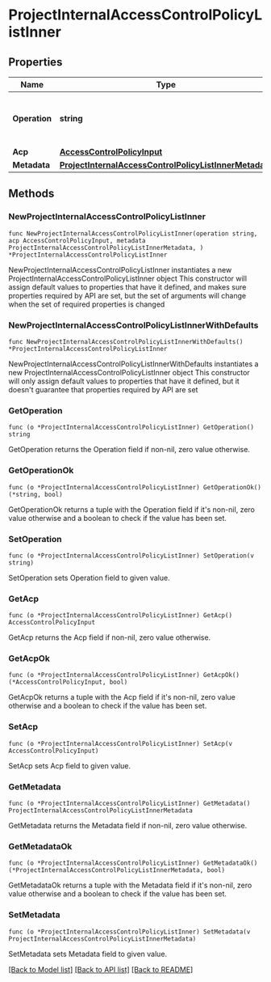 # ProjectInternalAccessControlPolicyListInner

## Properties

Name | Type | Description | Notes
------------ | ------------- | ------------- | -------------
**Operation** | **string** | Indicates the action(add, delete, update) | 
**Acp** | [**AccessControlPolicyInput**](AccessControlPolicyInput.md) |  | 
**Metadata** | [**ProjectInternalAccessControlPolicyListInnerMetadata**](ProjectInternalAccessControlPolicyListInnerMetadata.md) |  | 

## Methods

### NewProjectInternalAccessControlPolicyListInner

`func NewProjectInternalAccessControlPolicyListInner(operation string, acp AccessControlPolicyInput, metadata ProjectInternalAccessControlPolicyListInnerMetadata, ) *ProjectInternalAccessControlPolicyListInner`

NewProjectInternalAccessControlPolicyListInner instantiates a new ProjectInternalAccessControlPolicyListInner object
This constructor will assign default values to properties that have it defined,
and makes sure properties required by API are set, but the set of arguments
will change when the set of required properties is changed

### NewProjectInternalAccessControlPolicyListInnerWithDefaults

`func NewProjectInternalAccessControlPolicyListInnerWithDefaults() *ProjectInternalAccessControlPolicyListInner`

NewProjectInternalAccessControlPolicyListInnerWithDefaults instantiates a new ProjectInternalAccessControlPolicyListInner object
This constructor will only assign default values to properties that have it defined,
but it doesn't guarantee that properties required by API are set

### GetOperation

`func (o *ProjectInternalAccessControlPolicyListInner) GetOperation() string`

GetOperation returns the Operation field if non-nil, zero value otherwise.

### GetOperationOk

`func (o *ProjectInternalAccessControlPolicyListInner) GetOperationOk() (*string, bool)`

GetOperationOk returns a tuple with the Operation field if it's non-nil, zero value otherwise
and a boolean to check if the value has been set.

### SetOperation

`func (o *ProjectInternalAccessControlPolicyListInner) SetOperation(v string)`

SetOperation sets Operation field to given value.


### GetAcp

`func (o *ProjectInternalAccessControlPolicyListInner) GetAcp() AccessControlPolicyInput`

GetAcp returns the Acp field if non-nil, zero value otherwise.

### GetAcpOk

`func (o *ProjectInternalAccessControlPolicyListInner) GetAcpOk() (*AccessControlPolicyInput, bool)`

GetAcpOk returns a tuple with the Acp field if it's non-nil, zero value otherwise
and a boolean to check if the value has been set.

### SetAcp

`func (o *ProjectInternalAccessControlPolicyListInner) SetAcp(v AccessControlPolicyInput)`

SetAcp sets Acp field to given value.


### GetMetadata

`func (o *ProjectInternalAccessControlPolicyListInner) GetMetadata() ProjectInternalAccessControlPolicyListInnerMetadata`

GetMetadata returns the Metadata field if non-nil, zero value otherwise.

### GetMetadataOk

`func (o *ProjectInternalAccessControlPolicyListInner) GetMetadataOk() (*ProjectInternalAccessControlPolicyListInnerMetadata, bool)`

GetMetadataOk returns a tuple with the Metadata field if it's non-nil, zero value otherwise
and a boolean to check if the value has been set.

### SetMetadata

`func (o *ProjectInternalAccessControlPolicyListInner) SetMetadata(v ProjectInternalAccessControlPolicyListInnerMetadata)`

SetMetadata sets Metadata field to given value.



[[Back to Model list]](../README.md#documentation-for-models) [[Back to API list]](../README.md#documentation-for-api-endpoints) [[Back to README]](../README.md)


